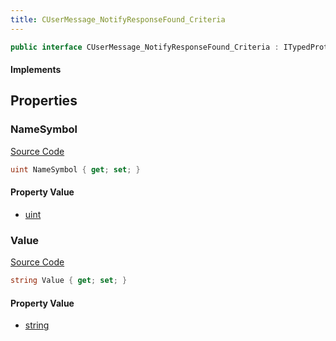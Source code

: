 ```yaml
---
title: CUserMessage_NotifyResponseFound_Criteria
---
```


```csharp
public interface CUserMessage_NotifyResponseFound_Criteria : ITypedProtobuf<CUserMessage_NotifyResponseFound_Criteria>, INativeHandle
```

#### Implements

## Properties

### NameSymbol

[Source Code](https://github.com/swiftly-solution/swiftlys2/blob/beta/managed/src/SwiftlyS2.Generated/Protobufs/Interfaces/CUserMessage_NotifyResponseFound_Criteria.cs#L13)

```csharp
uint NameSymbol { get; set; }
```

#### Property Value

- [uint](https://learn.microsoft.com/dotnet/api/system.uint32)

### Value

[Source Code](https://github.com/swiftly-solution/swiftlys2/blob/beta/managed/src/SwiftlyS2.Generated/Protobufs/Interfaces/CUserMessage_NotifyResponseFound_Criteria.cs#L16)

```csharp
string Value { get; set; }
```

#### Property Value

- [string](https://learn.microsoft.com/dotnet/api/system.string)

